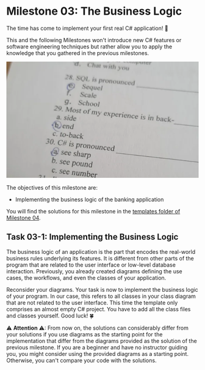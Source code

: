 # Milestone 03: The Business Logic

The time has come to implement your first real C# application! 🥳

This and the following Milestones won't introduce new C# features or software engineering techniques but rather allow you to apply the knowledge that you gathered in the previous milestones.

![C# Pronunciation](../pictures/c-sharp-pronounciation.webp)

The objectives of this milestone are:

- Implementing the business logic of the banking application

You will find the solutions for this milestone in the [templates folder of Milestone 04](../Milestone04/templates/).

## Task 03-1: Implementing the Business Logic

The business logic of an application is the part that encodes the real-world business rules underlying its features. It is different from other parts of the program that are related to the user interface or low-level database interaction. Previously, you already created diagrams defining the use cases, the workflows, and even the classes of your application.

Reconsider your diagrams. Your task is now to implement the business logic of your program. In our case, this refers to all classes in your class diagram that are not related to the user interface. This time the template only comprises an almost empty C# project. You have to add all the class files and classes yourself. Good luck! 🍀

⚠ __Attention__ ⚠: From now on, the solutions can considerably differ from your solutions if you use diagrams as the starting point for the implementation that differ from the diagrams provided as the solution of the previous milestone. If you are a beginner and have no instructor guiding you, you might consider using the provided diagrams as a starting point. Otherwise, you can't compare your code with the solutions.
